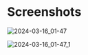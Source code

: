 # Screenshots

![2024-03-16_01-47](https://github.com/alokshandilya/meta-backend/assets/77057272/6b9eddee-713c-4df5-803e-32ff26fd34a4)

![2024-03-16_01-47_1](https://github.com/alokshandilya/meta-backend/assets/77057272/000d08c4-1efe-49da-85b0-8a48628a8649)
